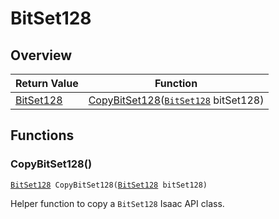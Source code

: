 # BitSet128

## Overview

| Return Value | Function |
| - | - |
| [BitSet128](https://wofsauge.github.io/IsaacDocs/rep/BitSet128.html) | [CopyBitSet128](bitset128.md#copybitset128)([`BitSet128`](https://wofsauge.github.io/IsaacDocs/rep/BitSet128.html) bitSet128) |

## Functions

### CopyBitSet128()

[`BitSet128`](https://wofsauge.github.io/IsaacDocs/rep/BitSet128.html)` CopyBitSet128(`[`BitSet128`](https://wofsauge.github.io/IsaacDocs/rep/BitSet128.html)` bitSet128)`

Helper function to copy a `BitSet128` Isaac API class. 

